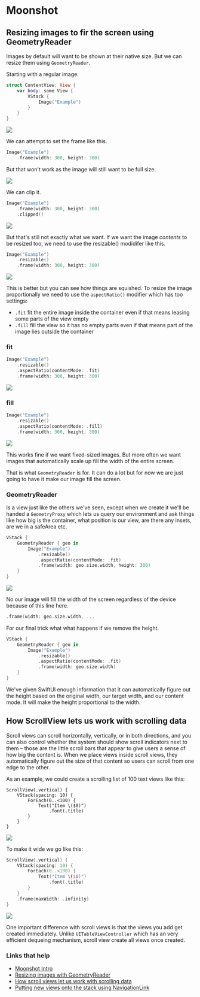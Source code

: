 # Moonshot

## Resizing images to fir the screen using GeometryReader

Images by default will want to be shown at their native size. But we can resize them using `GeometryReader`.

Starting with a regular image.

```swift
struct ContentView: View {
    var body: some View {
        VStack {
            Image("Example")
        }
    }
}
```

![](images/1.png)

We can attempt to set the frame like this.

```swift
Image("Example")
    .frame(width: 300, height: 300)
```

But that won't work as the image will still want to be full size.

![](images/2.png)

We can clip it.

```swift
Image("Example")
    .frame(width: 300, height: 300)
    .clipped()
```

![](images/3.png)

But that's still not exactly what we want. If we want the image *contents* to be resized too, we need to use the resizable() modidifer like this.

```swift
Image("Example")
    .resizable()
    .frame(width: 300, height: 300)
```

![](images/4.png)

This is better but you can see how things are squished. To resize the image proportionally we need to use the `aspectRatio()` modifier which has too settings:

- `.fit` fit the entire image inside the container even if that means leasing some parts of the view empty
- `.fill` fill the view so it has no empty parts even if that means part of the image lies outside the container

### fit

```swift
Image("Example")
    .resizable()
    .aspectRatio(contentMode: .fit)
    .frame(width: 300, height: 300)
```

![](images/5.png)

### fill

```swift
Image("Example")
    .resizable()
    .aspectRatio(contentMode: .fill)
    .frame(width: 300, height: 300)
```

![](images/6.png)

This works fine if we want fixed-sized images. But more often we want images that automatically scale up fill the width of the entire screen.

That is what `GeometryReader` is for. It can do a lot but for now we are just going to have it make our image fill the screen.

### GeometryReader

Is a view just like the others we've seen, except when we create it we'll be handed a `GeometryProxy` which lets us query our environment and ask things like how big is the container, what position is our view, are there any insets, are we in a safeArea etc.

```swift
VStack {
    GeometryReader { geo in
        Image("Example")
            .resizable()
            .aspectRatio(contentMode: .fit)
            .frame(width: geo.size.width, height: 300)
    }
}
```

![](images/7.png)

No our image will fill the width of the screen regardless of the device because of this line here.

```swift
.frame(width: geo.size.width, ...
```

For our final trick what what happens if we remove the height.

```swift
VStack {
    GeometryReader { geo in
        Image("Example")
            .resizable()
            .aspectRatio(contentMode: .fit)
            .frame(width: geo.size.width)
    }
}
```

We've given SwiftUI enough information that it can automatically figure out the height based on the original width, our target width, and our content mode. It will make the height proportional to the width.

## How ScrollView lets us work with scrolling data

Scroll views can scroll horizontally, vertically, or in both directions, and you can also control whether the system should show scroll indicators next to them – those are the little scroll bars that appear to give users a sense of how big the content is. When we place views inside scroll views, they automatically figure out the size of that content so users can scroll from one edge to the other.

As an example, we could create a scrolling list of 100 text views like this:

```
ScrollView(.vertical) {
    VStack(spacing: 10) {
        ForEach(0..<100) {
            Text("Item \($0)")
                .font(.title)
        }
    }
}
```

![](images/9.png)

To make it wide we go like this:

```swift
ScrollView(.vertical) {
    VStack(spacing: 10) {
        ForEach(0..<100) {
            Text("Item \($0)")
                .font(.title)
        }
    }
    .frame(maxWidth: .infinity)
}
```

![](images/10.png)

One important difference with scroll views is that the views you add get created immediately. Unlike `UITableViewController` which has an very efficient dequeing mechanism, scroll view create all views once created.




### Links that help

- [Moonshot Intro](https://www.hackingwithswift.com/books/ios-swiftui/moonshot-introduction)
- [Resizing images with GeometryReader](https://www.hackingwithswift.com/books/ios-swiftui/resizing-images-to-fit-the-screen-using-geometryreader)
- [How scroll views let us work with scrolling data](https://www.hackingwithswift.com/books/ios-swiftui/how-scrollview-lets-us-work-with-scrolling-data)
- [Putting new views onto the stack using NavigationLink](https://www.hackingwithswift.com/books/ios-swiftui/pushing-new-views-onto-the-stack-using-navigationlink)
